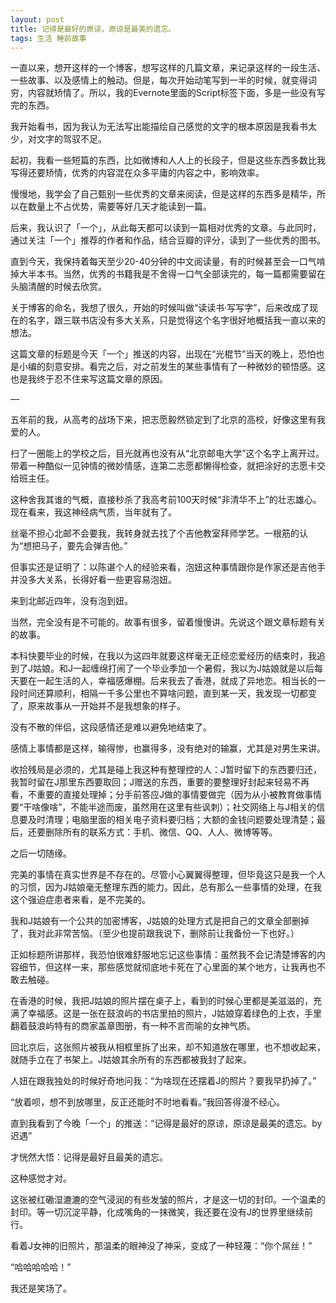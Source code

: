 ```yaml
---
layout: post
title: 记得是最好的原谅，原谅是最美的遗忘。
tags: 生活 睡前故事
---
```


一直以来，想开这样的一个博客，想写这样的几篇文章，来记录这样的一段生活、一些故事、以及感情上的触动。但是，每次开始动笔写到一半的时候，就变得词穷，内容就矫情了。所以，我的Evernote里面的Script标签下面，多是一些没有写完的东西。

我开始看书，因为我认为无法写出能描绘自己感觉的文字的根本原因是我看书太少，对文字的驾驭不足。

<!--more-->

起初，我看一些短篇的东西，比如微博和人人上的长段子，但是这些东西多数比我写得还要矫情，优秀的内容混在众多平庸的内容之中，影响效率。

慢慢地，我学会了自己甄别一些优秀的文章来阅读，但是这样的东西多是精华，所以在数量上不占优势，需要等好几天才能读到一篇。

后来，我认识了「一个」，从此每天都可以读到一篇相对优秀的文章。与此同时，通过关注「一个」推荐的作者和作品，结合豆瓣的评分，读到了一些优秀的图书。

直到今天，我保持着每天至少20-40分钟的中文阅读量，有的时候甚至会一口气啃掉大半本书。当然，优秀的书籍我是不舍得一口气全部读完的，每一篇都需要留在头脑清醒的时候去欣赏。

关于博客的命名，我想了很久，开始的时候叫做“读读书·写写字”，后来改成了现在的名字，跟三联书店没有多大关系，只是觉得这个名字很好地概括我一直以来的想法。

这篇文章的标题是今天「一个」推送的内容，出现在“光棍节”当天的晚上，恐怕也是小编的刻意安排。看完之后，对之前发生的某些事情有了一种微妙的顿悟感。这也是我终于忍不住来写这篇文章的原因。

—

五年前的我，从高考的战场下来，把志愿毅然锁定到了北京的高校，好像这里有我爱的人。

扫了一圈能上的学校之后，目光就再也没有从“北京邮电大学”这个名字上离开过。带着一种酷似一见钟情的微妙情感，连第二志愿都懒得检查，就把涂好的志愿卡交给班主任。

这种舍我其谁的气概，直接秒杀了我高考前100天时候“非清华不上”的壮志雄心。现在看来，我这神经病气质，当年就有了。

丝毫不担心北邮不会要我，我转身就去找了个吉他教室拜师学艺。一根筋的认为“想把马子，要先会弹吉他。”

但事实还是证明了：以陈谌个人的经验来看，泡妞这种事情跟你是作家还是吉他手并没多大关系，长得好看一些更容易泡妞。

来到北邮近四年，没有泡到妞。

当然，完全没有是不可能的。故事有很多，留着慢慢讲。先说这个跟文章标题有关的故事。

本科快要毕业的时候，在我以为这四年就要这样毫无正经恋爱经历的结束时，我追到了J姑娘。和J一起缠绵打闹了一个毕业季加一个暑假，我以为J姑娘就是以后每天要在一起生活的人，幸福感爆棚。后来我去了香港，就成了异地恋。相当长的一段时间还算顺利，相隔一千多公里也不算啥问题，直到某一天，我发现一切都变了，原来故事从一开始并不是我想象的样子。

没有不散的伴侣，这段感情还是难以避免地结束了。

感情上事情都是这样，输得惨，也赢得多，没有绝对的输赢，尤其是对男生来讲。

收拾残局是必须的，尤其是碰上我这种有整理控的人：J暂时留下的东西要归还，我暂时留在J那里东西要取回；J赠送的东西，重要的要整理好封起来轻易不再看，不重要的直接处理掉；分手前答应J做的事情要做完（因为从小被教育做事情要“干啥像啥”，不能半途而废，虽然用在这里有些讽刺）；社交网络上与J相关的信息要及时清理；电脑里面的相关电子资料要归档；大额的金钱问题要处理清楚；最后，还要删除所有的联系方式：手机、微信、QQ、人人、微博等等。

之后一切随缘。

完美的事情在真实世界是不存在的。尽管小心翼翼得整理，但毕竟这只是我一个人的习惯，因为J姑娘毫无整理东西的能力。因此，总有那么一些事情的处理，在我这个强迫症患者来看，是不完美的。

我和J姑娘有一个公共的加密博客，J姑娘的处理方式是把自己的文章全部删掉了，我对此非常苦恼。（至少也提前跟我说下，删除前让我备份一下也好。）

正如标题所讲那样，我恐怕很难舒服地忘记这些事情：虽然我不会记清楚博客的内容细节，但这样一来，那些感觉就彻底地卡死在了心里面的某个地方，让我再也不敢去触碰。

在香港的时候，我把J姑娘的照片摆在桌子上，看到的时候心里都是美滋滋的，充满了幸福感。这是一张在鼓浪屿的书店里拍的照片，J姑娘穿着绿色的上衣，手里翻着鼓浪屿特有的商家盖章图册，有一种不言而喻的女神气质。

回北京后，这张照片被我从相框里拆了出来，却不知道放在哪里，也不想收起来，就随手立在了书架上。J姑娘其余所有的东西都被我封了起来。

人妞在跟我独处的时候好奇地问我：“为啥现在还摆着J的照片？要我早扔掉了。”

“放着呗，想不到放哪里，反正还能时不时地看看。”我回答得漫不经心。

直到我看到了今晚「一个」的推送：“记得是最好的原谅，原谅是最美的遗忘。by 迟遇”

才恍然大悟：记得是最好且最美的遗忘。

这种感觉才对。

这张被红磡湿漉漉的空气浸润的有些发皱的照片，才是这一切的封印。一个温柔的封印。等一切沉淀平静，化成嘴角的一抹微笑，我还要在没有J的世界里继续前行。

看着J女神的旧照片，那温柔的眼神没了神采，变成了一种轻蔑：“你个屌丝！”

“哈哈哈哈哈！”

我还是笑场了。